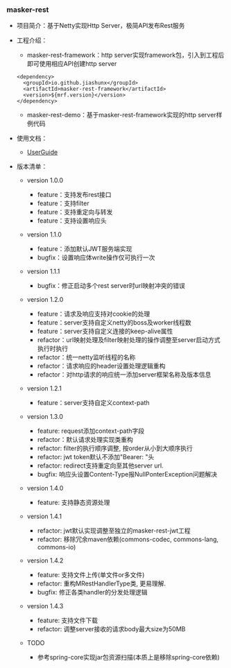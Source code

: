 
### masker-rest

- 项目简介：基于Netty实现Http Server，极简API发布Rest服务

- 工程介绍：

   - masker-rest-framework：http server实现framework包，引入到工程后即可使用相应API创建http server

   ```text
   <dependency>
     <groupId>io.github.jiashunx</groupId>
     <artifactId>masker-rest-framework</artifactId>
     <version>${mrf.version}</version>
   </dependency>
   ```

   - masker-rest-demo：基于masker-rest-framework实现的http server样例代码

- 使用文档：

   - [UserGuide](./docs/UserGuide.md)

- 版本清单：

   - version 1.0.0
      - feature：支持发布rest接口
      - feature：支持filter
      - feature：支持重定向与转发
      - feature：支持设置响应头
   - version 1.1.0
      - feature：添加默认JWT服务端实现
      - bugfix：设置响应体write操作仅可执行一次
   - version 1.1.1
      - bugfix：修正启动多个rest server时url映射冲突的错误
   - version 1.2.0
      - feature：请求及响应支持对cookie的处理
      - feature：server支持自定义netty的boss及worker线程数
      - feature：server支持自定义连接的keep-alive属性
      - refactor：url映射处理及filter映射处理的操作调整至server启动方式执行时执行
      - refactor：统一netty监听线程的名称
      - refactor：请求响应的header设置处理逻辑重构
      - refactor：对http请求的响应统一添加server框架名称及版本信息
   - version 1.2.1
      - feature：server支持自定义context-path
   - version 1.3.0
      - feature: request添加context-path字段
      - refactor：默认请求处理实现类重构
      - refactor: filter的执行顺序调整, 按order从小到大顺序执行
      - refactor: jwt token默认不添加"Bearer: "头
      - refactor: redirect支持重定向至其他server url.
      - bugfix: 响应头设置Content-Type报NullPonterException问题解决
   - version 1.4.0
      - feature: 支持静态资源处理
   - version 1.4.1
      - refactor: jwt默认实现调整至独立的masker-rest-jwt工程
      - refactor: 移除冗余maven依赖(commons-codec, commons-lang, commons-io)
   - version 1.4.2
      - feature: 支持文件上传(单文件or多文件)
      - refactor: 重构MRestHandlerType类, 更易理解.
      - bugfix: 修正各类handler的分发处理逻辑
   - version 1.4.3
      - feature: 支持文件下载
      - refactor: 调整server接收的请求body最大size为50MB

   - TODO
      - 参考spring-core实现jar包资源扫描(本质上是移除spring-core依赖)
